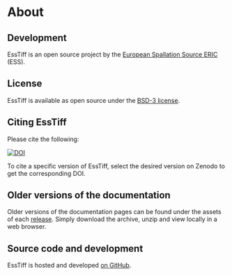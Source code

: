 # About

## Development

EssTiff is an open source project by the [European Spallation Source ERIC](https://europeanspallationsource.se/) (ESS).

## License

EssTiff is available as open source under the [BSD-3 license](https://opensource.org/licenses/BSD-3-Clause).

## Citing EssTiff

Please cite the following:

[![DOI](https://zenodo.org/badge/FIXME.svg)](https://zenodo.org/doi/10.5281/zenodo.FIXME)

To cite a specific version of EssTiff, select the desired version on Zenodo to get the corresponding DOI.

## Older versions of the documentation

Older versions of the documentation pages can be found under the assets of each [release](https://github.com//esstiff/releases).
Simply download the archive, unzip and view locally in a web browser.

## Source code and development

EssTiff is hosted and developed [on GitHub](https://github.com//esstiff).
